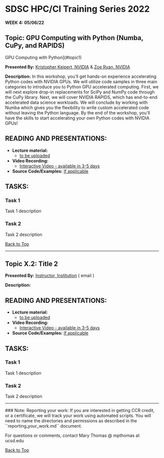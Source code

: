 # SDSC HPC/CI Training Series 2022

**WEEK 4: 05/06/22**

## Topic: GPU Computing with Python (Numba, CuPy, and RAPIDS) <a name="top">
GPU Computing with Python](#topic1)

**Presented By:** 
[Kristopher Keipert, NVIDIA](https://www.linkedin.com/in/keipert/) & [Zoe Ryan, NVIDIA](https://www.linkedin.com/in/zoe-ryan/)

**Description:**
In this workshop, you'll get hands-on experience accelerating Python codes with NVIDIA GPUs. We will utilize code samples in three main categories to introduce you to Python GPU accelerated computing. First, we will next explore drop-in replacements for SciPy and NumPy code through the CuPy library. Next, we will cover NVIDIA RAPIDS, which has end-to-end accelerated data science workloads. We will conclude by working with Numba which gives you the flexibility to write custom accelerated code without leaving the Python language. By the end of the workshop, you'll have the skills to start accelerating your own Python codes with NVIDIA GPUs!
  
## READING AND PRESENTATIONS:
* **Lecture material:** 
   * [to be uploaded]()
* **Video Recording:** 
   * [Interactive Video  - available in 3-5 days ]()
* **Source Code/Examples:** [If applicable]()

## TASKS:

### Task 1
Task 1 description 


### Task 2
Task 2 description 


[Back to Top](#top) 

  ________
## Topic X.2: Title 2  <a name="topic2"></a>

**Presented By:** [Instructor, Institution](bioURL) ( email )

**Description:**
  
## READING AND PRESENTATIONS:
* **Lecture material:** 
   * [to be uploaded]()
* **Video Recording:** 
   * [Interactive Video  - available in 3-5 days ]()
* **Source Code/Examples:** [If applicable]()

## TASKS:

### Task 1
Task 1 description 


### Task 2
Task 2 description 

 <hr>  
### Note: Reporting your work:
If you are interested in getting CCR credit, or a certificate, we will track your work using automated scripts.
You will need to name the directories and permissions as described in the ``reporting_your_work.md`` document.

For questions or comments, contact Mary Thomas @ mpthomas  at  ucsd.edu

  [Back to Top](#top)

